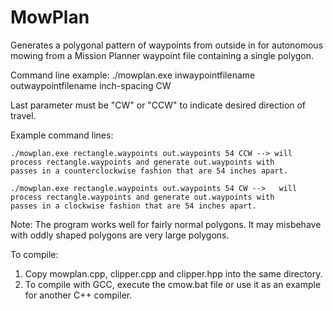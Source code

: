 # MowPlan
Generates a polygonal pattern of waypoints from outside in for autonomous mowing from a Mission Planner waypoint file containing a single polygon.

Command line example: ./mowplan.exe inwaypointfilename outwaypointfilename inch-spacing CW

Last parameter must be "CW" or "CCW" to indicate desired direction of travel.

Example command lines:

 	./mowplan.exe rectangle.waypoints out.waypoints 54 CCW --> will process rectangle.waypoints and generate out.waypoints with
    passes in a counterclockwise fashion that are 54 inches apart.

 	./mowplan.exe rectangle.waypoints out.waypoints 54 CW -->	will process rectangle.waypoints and generate out.waypoints with
    passes in a clockwise fashion that are 54 inches apart.

Note: The program works well for fairly normal polygons. It may misbehave with oddly shaped polygons are very large polygons.

To compile:
1. Copy mowplan.cpp, clipper.cpp and clipper.hpp into the same directory.
2. To compile with GCC, execute the cmow.bat file or use it as an example for another C++ compiler.

